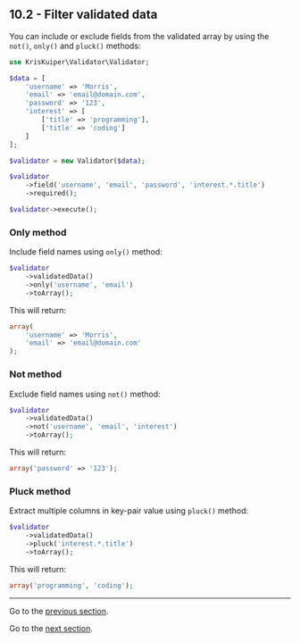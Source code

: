 ## 10.2 - Filter validated data

You can include or exclude fields from the validated array by using the `not()`, `only()` and `pluck()` methods:

```php
use KrisKuiper\Validator\Validator;

$data = [
    'username' => 'Morris', 
    'email' => 'email@domain.com',
    'password' => '123',
    'interest' => [
        ['title' => 'programming'],
        ['title' => 'coding']
    ]
];

$validator = new Validator($data);

$validator
    ->field('username', 'email', 'password', 'interest.*.title')
    ->required();

$validator->execute();
```


### Only method
Include field names using `only()` method:

```php
$validator
    ->validatedData()
    ->only('username', 'email')
    ->toArray();
```

This will return:

```php
array(
    'username' => 'Morris', 
    'email' => 'email@domain.com'
);
```


### Not method
Exclude field names using `not()` method:

```php
$validator
    ->validatedData()
    ->not('username', 'email', 'interest')
    ->toArray();
```

This will return:

```php
array('password' => '123');
```


### Pluck method
Extract multiple columns in key-pair value using `pluck()` method:

```php
$validator
    ->validatedData()
    ->pluck('interest.*.title')
    ->toArray();
```

This will return:

```php
array('programming', 'coding');
```


---------------

Go to the [previous section](/docs/10%20-%20Retrieving%20validated%20data/10.1%20-%20Returning%20only%20validated%20data.md).

Go to the [next section](/docs/10%20-%20Retrieving%20validated%20data/10.3%20-%20Filter%20empty%20values.md).
